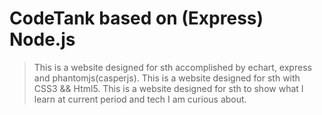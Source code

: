 # CodeTank based on (Express) Node.js
> This is a website designed for sth accomplished by echart, express and phantomjs(casperjs).
> This is a website designed for sth with CSS3 && Html5.
> This is a website designed for sth to show what I learn at current period and tech I am curious about.
